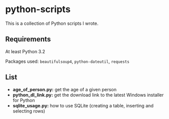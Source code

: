 # python-scripts

This is a collection of Python scripts I wrote.

## Requirements

At least Python 3.2

Packages used: `beautifulsoup4`, `python-dateutil`, `requests`

## List

* **age_of_person.py:** get the age of a given person
* **python_dl_link.py:** get the download link to the latest Windows installer for Python
* **sqlite_usage.py:** how to use SQLite (creating a table, inserting and selecting rows)
